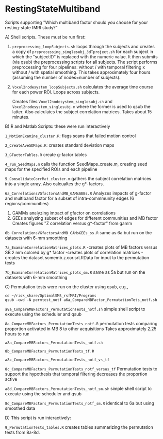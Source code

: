 # RestingStateMultiband

Scripts supporting "Which multiband factor should you choose for your resting-state fMRI study?"

A) Shell scripts. These must be run first:

1. `preprocessing_loopSubjects.sh` loops through the subjects and creates a copy of 
	`preprocessing_singlesubj_3dTproject.sh` for each subject in which the "subjectID" is replaced with the numeric value. It then submits (via qsub) the preprocessing scripts for all subjects. The script performs preprocessing for four pipelines: without / with temporal filtering x without / with spatial smoothing. This takes approximately four hours (assuming the number of nodes=number of subjects).

5. `Voxel2nodesystem_loopSubjects.sh` calculates the average time course for each power ROI. Loops across subjects. 

	Creates files
	`Voxel2nodesystem_singlesubj.sh` and 
	`Voxel2nodesystem_singlesubj.m` where the former is used to qsub the latter. 
	Also calculates the subject correlation matrices. Takes about 15 minutes.


B) R and Matlab Scripts: these were run interactively

`1_MotionExamine_cluster.R`: flags scans that failed motion control

`2_CreateAveSDMaps.R`: creates standard deviation maps

`3_GFactorTables.R` create g-factor tables
 
`4_run_SeedMaps.m` calls the function SeedMaps_create.m, creating seed maps for the specified ROIs and each pipeline

`5_ConsolidateCorrMat_cluster.m`  gathers the subject correlation matrices into a single array. Also calcualtes the g*-factors. 

`6a_CorrelationsVGfactorsAndMB_GAMsGEEs.R`
 Analyzes impacts of g-factor and multiband factor for a subset of intra-commmunity edges (6 regions/communities)
 1. GAMMs analyzing impact of gfactor on correlations
 2. GEEs analyzing subset of edges for different communities and MB factor
 Creates figures "Z correlation versus g*-factor" from gamm


`6b_CorrelationsVGfactorsAndMB_GAMsGEEs_ss.R`
	same as 6a but run on the datasets with 6-mm smoothing

`7a_ExamineCorrelationMatrices_plots.R`
-creates plots of MB factors versus SB 2 mm colored by g* factor
-creates plots of correlation matrices
-creates the dataset somemb.z.cor.srt.RData for input to the permutation tests

`7b_ExamineCorrelationMatrices_plots_sm.R`
	same as 5a but run on the datasets with 6-mm smoothing

C) Permutation tests were run on the cluster using qsub, e.g., 
```
cd ~/risk_share/OptimalSMS_rsfMRI/Programs
qsub -cwd -N permtest_notf a6a_CompareMBFactor_PermutationTets_notf.sh
```

`a8a_CompareMBFactors_PermutationTests_notf.sh` simple shell script to execute using the scheduler and qsub

`8a_CompareMBFactors_PermutationTests_notf.R` permutation tests comparing proportion activated in MB 8 to other acquisitions
Takes approximately 2.25 hours to run

`a8a_CompareMBFactors_PermutationTests_notf.sh`

`8b_CompareMBFactors_PermutationTests_tf.R`

`a8c_CompareMBFactors_PermutationTests_notf_vs_tf`

`8c_CompareMBFactors_PermutationTests_notf_versus_tf`
Permutation tests to support the hypothesis that temporal filtering decreases the proportion active

`a8d_CompareMBFactors_PermutationTests_notf_sm.sh` simple shell script to execute using the scheduler and qsub

`8d_CompareMBFactors_PermutationTests_notf_sm.R` identical to 6a but using smoothed data


D) This script is run interactively:

`9_PermutationTests_tables.R`  creates tables summarizing the permutation tests from 8a-8d. 



